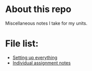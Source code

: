 # About this repo

Miscellaneous notes I take for my units.

# File list:

* [Setting up everything](./install_everything_for_raspberry_pi.md)
* [Individual assignment notes](./individual_assignment-notes.md)